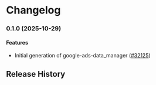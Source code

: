 # Changelog

### 0.1.0 (2025-10-29)

#### Features

* Initial generation of google-ads-data_manager ([#32125](https://github.com/googleapis/google-cloud-ruby/issues/32125)) 

## Release History
